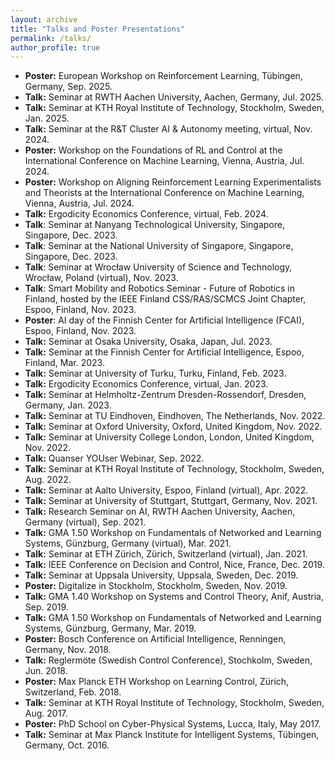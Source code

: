 ```yaml
---
layout: archive
title: "Talks and Poster Presentations"
permalink: /talks/
author_profile: true
---
```


* **Poster:** European Workshop on Reinforcement Learning, Tübingen, Germany, Sep. 2025.
* **Talk:** Seminar at RWTH Aachen University, Aachen, Germany, Jul. 2025.
* **Talk:** Seminar at KTH Royal Institute of Technology, Stockholm, Sweden, Jan. 2025.
* **Talk:** Seminar at the R&T Cluster AI & Autonomy meeting, virtual, Nov. 2024.
* **Poster:** Workshop on the Foundations of RL and Control at the International Conference on Machine Learning, Vienna, Austria, Jul. 2024.
* **Poster:** Workshop on Aligning Reinforcement Learning Experimentalists and Theorists at the International Conference on Machine Learning, Vienna, Austria, Jul. 2024.
* **Talk:** Ergodicity Economics Conference, virtual, Feb. 2024.
* **Talk**: Seminar at Nanyang Technological University, Singapore, Singapore, Dec. 2023.
* **Talk**: Seminar at the National University of Singapore, Singapore, Singapore, Dec. 2023.
* **Talk**: Seminar at Wrocław University of Science and Technology, Wrocław, Poland (virtual), Nov. 2023.
* **Talk**: Smart Mobility and Robotics Seminar - Future of Robotics in Finland, hosted by the IEEE Finland CSS/RAS/SCMCS Joint Chapter, Espoo, Finland, Nov. 2023.
* **Poster**: AI day of the Finnish Center for Artificial Intelligence (FCAI), Espoo, Finland, Nov. 2023.
* **Talk:** Seminar at Osaka University, Osaka, Japan, Jul. 2023.
* **Talk:** Seminar at the Finnish Center for Artificial Intelligence, Espoo, Finland, Mar. 2023.
* **Talk:** Seminar at University of Turku, Turku, Finland, Feb. 2023.
* **Talk:** Ergodicity Economics Conference, virtual, Jan. 2023.
* **Talk:** Seminar at Helmholtz-Zentrum Dresden-Rossendorf, Dresden, Germany, Jan. 2023.
* **Talk:** Seminar at TU Eindhoven, Eindhoven, The Netherlands, Nov. 2022.
* **Talk:** Seminar at Oxford University, Oxford, United Kingdom, Nov. 2022.
* **Talk:** Seminar at University College London, London, United Kingdom, Nov. 2022.
* **Talk:** Quanser YOUser Webinar, Sep. 2022.
* **Talk:** Seminar at KTH Royal Institute of Technology, Stockholm, Sweden, Aug. 2022.
* **Talk:** Seminar at Aalto University, Espoo, Finland (virtual), Apr. 2022.
* **Talk:** Seminar at University of Stuttgart, Stuttgart, Germany, Nov. 2021.
* **Talk:** Research Seminar on AI, RWTH Aachen University, Aachen, Germany (virtual), Sep. 2021.
* **Talk:** GMA 1.50 Workshop on Fundamentals of Networked and Learning Systems, Günzburg, Germany (virtual), Mar. 2021.
* **Talk:** Seminar at ETH Zürich, Zürich, Switzerland (virtual), Jan. 2021.
* **Talk:** IEEE Conference on Decision and Control, Nice, France, Dec. 2019.
* **Talk:** Seminar at Uppsala University, Uppsala, Sweden, Dec. 2019.
* **Poster:** Digitalize in Stockholm, Stockholm, Sweden, Nov. 2019.
* **Talk:** GMA 1.40 Workshop on Systems and Control Theory, Anif, Austria, Sep. 2019.
* **Talk:** GMA 1.50 Workshop on Fundamentals of Networked and Learning Systems, Günzburg, Germany, Mar. 2019.
* **Poster:** Bosch Conference on Artificial Intelligence, Renningen, Germany, Nov. 2018.
* **Talk:** Reglermöte (Swedish Control Conference), Stochkolm, Sweden, Jun. 2018.
* **Poster:** Max Planck ETH Workshop on Learning Control, Zürich, Switzerland, Feb. 2018.
* **Talk:** Seminar at KTH Royal Institute of Technology, Stockholm, Sweden, Aug. 2017.
* **Poster:** PhD School on Cyber-Physical Systems, Lucca, Italy, May 2017.
* **Talk:** Seminar at Max Planck Institute for Intelligent Systems, Tübingen, Germany, Oct. 2016.
